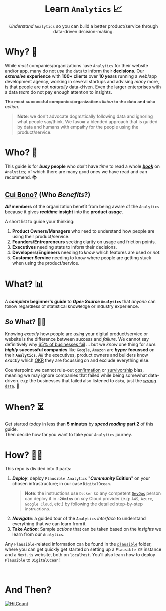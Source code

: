 <div align="center">

# Learn `Analytics` 📈

_Understand_ `Analytics`
so you can build a better product/service
through data-driven decision-making.

</div>

# Why? 💭

While _most_ companies/organizations
have `Analytics` for their
website and/or app,
many do not _use_ the `data`
to inform their **decisions**.
Our **_extensive_ experience** with **100+ clients**
over **10 years** running a web/app development agency,
working in several startups and advising _many_ more,
is that people are not _naturally_ data-driven.
Even the larger enterprises with a data _team_
do not pay enough attention to insights.

The most successful companies/organizations
_listen_ to the data
and take _action_.

> **Note**: we don't advocate
> dogmatically following data
> and ignoring what people say/think.
> We favour a blended approach
> that is guided by data
> and humans with empathy
> for the people using the product/service.

# Who? 👥

This guide is for **_busy_ people**
who don't have _time_
to read a whole
[_**book**_](https://www.amazon.com/s?k=analytics)
on `Analytics`;
of which there are many good ones
we have read and can recommend. 📚

## [Cui Bono?](https://en.wiktionary.org/wiki/cui_bono) (Who _Benefits_?)

**_All_ members** of the organization benefit
from being aware of the `Analytics`
because it gives **_realtime_ insight**
into the **product _usage_**.

A short list to guide your thinking:

1. **Product Owners/Managers** who need to understand
   how people are using their product/service.
2. **Founders/Entrepreneurs** seeking clarity on usage and friction points.
3. **Executives** needing stats to inform their decisions.
4. **Developers/Engineers** needing to _know_ which features are used or _not_.
5. **Customer Service** needing to know where people
   are getting stuck when using the product/service.

# What? 📊

A **_complete_ beginner's guide**
to **_Open Source_ `Analytics`**
that _anyone_ can follow
regardless of statistical knowledge
or industry experience.

## _So_ What? 🤷‍♀️

Knowing _exactly_ how people are _using_
your digital product/service or website
is the difference between success and _failure_.
We cannot say definitively why
[65% of businesses fail](https://www.investopedia.com/financial-edge/1010/top-6-reasons-new-businesses-fail.aspx) ...
but we _know_ one thing for _sure_:
**_highly_ successful companies** like `Google`, `Amazon`
are **_hyper_ focussed** on their **`Analytics`**.
_All_ the executives, product owners and builders know _exactly_
which
[OKR](https://en.wikipedia.org/wiki/Objectives_and_key_results)
they are focussing on and exclude everything else.

Counterpoint: we cannot rule-out
[confirmation](https://en.wikipedia.org/wiki/Confirmation_bias)
or
[survivorship](https://en.wikipedia.org/wiki/Survivorship_bias)
bias, meaning we may ignore companies that failed
while being somewhat data-driven.
e.g: the businesses that failed also listened to `data`,
just the
[_wrong_ `data`](https://www.goodreads.com/quotes/9923896-management-is-doing-things-right-leadership-is-doing-the-right).
💭

# When? ⏳

Get started _today_
in less than **5 minutes**
by **_speed reading_ part 2** of this guide. <br />
Then decide how far you want to take your `Analytics` journey.

# How? 👩‍💻

This repo is divided into 3 parts:
1. **_Deploy_**: deploy `Plausible Analytics` "**_Community_ Edition**"
   on your chosen infrastructure; in our case `DigitalOcean`.
   > **Note**: the instructions use `Docker`
   so any competent
   [`DevOps`](https://github.com/dwyl/learn-devops)
   person can deploy it in **`~20mins`**
   on _any_ Cloud provider
   (e.g: `AWS`, `Azure`, `Google Cloud`, etc.)
   by following the detailed step-by-step instructions.
2. **_Navigate_**: a guided tour of the `Analytics` _interface_
   to understand everything that we can learn from it.
3. **Take _Action_**: Sample _actions_ that can be taken
   based on the _insights_ we learn from our `Analytics`.

Any `Plausible`-related information can be found in the [`plausible`](./plausible/) folder,
where you can get quickly get started on setting up a `Plausible CE` instance
and a `Next.js` website,
both on `localhost`.
You'll also learn how to deploy `Plausible` to `DigitalOcean`!

<br />

# And Then? 



[![HitCount](https://hits.dwyl.com/dwyl/learn-analytics.svg?style=flat-square)](http://hits.dwyl.com/dwyl/learn-analytics)


